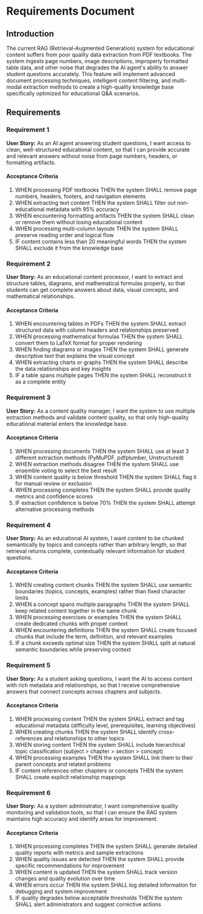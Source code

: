 # Requirements Document

## Introduction

The current RAG (Retrieval-Augmented Generation) system for educational content suffers from poor quality data extraction from PDF textbooks. The system ingests page numbers, image descriptions, improperly formatted table data, and other noise that degrades the AI agent's ability to answer student questions accurately. This feature will implement advanced document processing techniques, intelligent content filtering, and multi-modal extraction methods to create a high-quality knowledge base specifically optimized for educational Q&A scenarios.

## Requirements

### Requirement 1

**User Story:** As an AI agent answering student questions, I want access to clean, well-structured educational content, so that I can provide accurate and relevant answers without noise from page numbers, headers, or formatting artifacts.

#### Acceptance Criteria

1. WHEN processing PDF textbooks THEN the system SHALL remove page numbers, headers, footers, and navigation elements
2. WHEN extracting text content THEN the system SHALL filter out non-educational metadata with 95% accuracy
3. WHEN encountering formatting artifacts THEN the system SHALL clean or remove them without losing educational content
4. WHEN processing multi-column layouts THEN the system SHALL preserve reading order and logical flow
5. IF content contains less than 20 meaningful words THEN the system SHALL exclude it from the knowledge base

### Requirement 2

**User Story:** As an educational content processor, I want to extract and structure tables, diagrams, and mathematical formulas properly, so that students can get complete answers about data, visual concepts, and mathematical relationships.

#### Acceptance Criteria

1. WHEN encountering tables in PDFs THEN the system SHALL extract structured data with column headers and relationships preserved
2. WHEN processing mathematical formulas THEN the system SHALL convert them to LaTeX format for proper rendering
3. WHEN finding diagrams or images THEN the system SHALL generate descriptive text that explains the visual concept
4. WHEN extracting charts or graphs THEN the system SHALL describe the data relationships and key insights
5. IF a table spans multiple pages THEN the system SHALL reconstruct it as a complete entity

### Requirement 3

**User Story:** As a content quality manager, I want the system to use multiple extraction methods and validate content quality, so that only high-quality educational material enters the knowledge base.

#### Acceptance Criteria

1. WHEN processing documents THEN the system SHALL use at least 3 different extraction methods (PyMuPDF, pdfplumber, Unstructured)
2. WHEN extraction methods disagree THEN the system SHALL use ensemble voting to select the best result
3. WHEN content quality is below threshold THEN the system SHALL flag it for manual review or exclusion
4. WHEN processing completes THEN the system SHALL provide quality metrics and confidence scores
5. IF extraction confidence is below 70% THEN the system SHALL attempt alternative processing methods

### Requirement 4

**User Story:** As an educational AI system, I want content to be chunked semantically by topics and concepts rather than arbitrary length, so that retrieval returns complete, contextually relevant information for student questions.

#### Acceptance Criteria

1. WHEN creating content chunks THEN the system SHALL use semantic boundaries (topics, concepts, examples) rather than fixed character limits
2. WHEN a concept spans multiple paragraphs THEN the system SHALL keep related content together in the same chunk
3. WHEN processing exercises or examples THEN the system SHALL create dedicated chunks with proper context
4. WHEN encountering definitions THEN the system SHALL create focused chunks that include the term, definition, and relevant examples
5. IF a chunk exceeds optimal size THEN the system SHALL split at natural semantic boundaries while preserving context

### Requirement 5

**User Story:** As a student asking questions, I want the AI to access content with rich metadata and relationships, so that I receive comprehensive answers that connect concepts across chapters and subjects.

#### Acceptance Criteria

1. WHEN processing content THEN the system SHALL extract and tag educational metadata (difficulty level, prerequisites, learning objectives)
2. WHEN creating chunks THEN the system SHALL identify cross-references and relationships to other topics
3. WHEN storing content THEN the system SHALL include hierarchical topic classification (subject > chapter > section > concept)
4. WHEN processing examples THEN the system SHALL link them to their parent concepts and related problems
5. IF content references other chapters or concepts THEN the system SHALL create explicit relationship mappings

### Requirement 6

**User Story:** As a system administrator, I want comprehensive quality monitoring and validation tools, so that I can ensure the RAG system maintains high accuracy and identify areas for improvement.

#### Acceptance Criteria

1. WHEN processing completes THEN the system SHALL generate detailed quality reports with metrics and sample extractions
2. WHEN quality issues are detected THEN the system SHALL provide specific recommendations for improvement
3. WHEN content is updated THEN the system SHALL track version changes and quality evolution over time
4. WHEN errors occur THEN the system SHALL log detailed information for debugging and system improvement
5. IF quality degrades below acceptable thresholds THEN the system SHALL alert administrators and suggest corrective actions